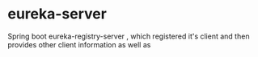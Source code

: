 # eureka-server
Spring boot eureka-registry-server , which registered it's client and then provides other client information as well as
